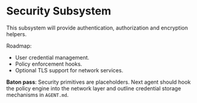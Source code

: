 # Security Subsystem

This subsystem will provide authentication, authorization and encryption helpers.

Roadmap:

- User credential management.
- Policy enforcement hooks.
- Optional TLS support for network services.

**Baton pass**: Security primitives are placeholders. Next agent should hook
the policy engine into the network layer and outline credential storage
mechanisms in `AGENT.md`.
